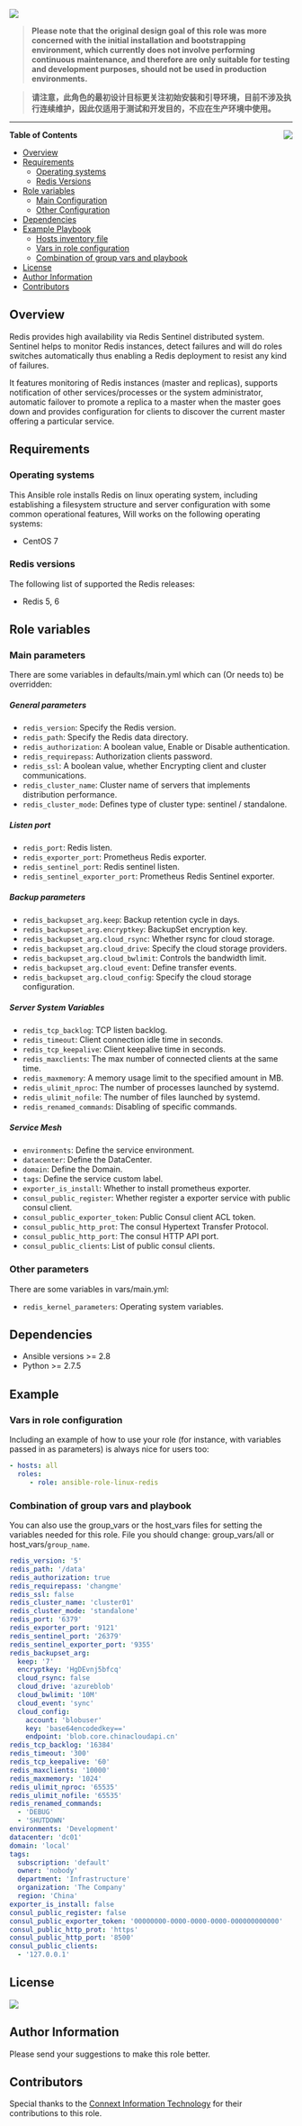 ![](https://img.shields.io/badge/Ansible-redis-green.svg?logo=angular&style=for-the-badge)

>__Please note that the original design goal of this role was more concerned with the initial installation and bootstrapping environment, which currently does not involve performing continuous maintenance, and therefore are only suitable for testing and development purposes,  should not be used in production environments.__

>__请注意，此角色的最初设计目标更关注初始安装和引导环境，目前不涉及执行连续维护，因此仅适用于测试和开发目的，不应在生产环境中使用。__
___

<p><img src="https://raw.githubusercontent.com/goldstrike77/goldstrike77.github.io/master/img/logo/logo_redis.png" align="right" /></p>

__Table of Contents__

- [Overview](#overview)
- [Requirements](#requirements)
  * [Operating systems](#operating-systems)
  * [Redis Versions](#redis-versions)
- [ Role variables](#Role-variables)
  * [Main Configuration](#Main-parameters)
  * [Other Configuration](#Other-parameters)
- [Dependencies](#dependencies)
- [Example Playbook](#example-playbook)
  * [Hosts inventory file](#Hosts-inventory-file)
  * [Vars in role configuration](#vars-in-role-configuration)
  * [Combination of group vars and playbook](#combination-of-group-vars-and-playbook)
- [License](#license)
- [Author Information](#author-information)
- [Contributors](#Contributors)

## Overview
Redis provides high availability via Redis Sentinel distributed system. Sentinel helps to monitor Redis instances, detect failures and will do roles switches automatically thus enabling a Redis deployment to resist any kind of failures.

It features monitoring of Redis instances (master and replicas), supports notification of other services/processes or the system administrator, automatic failover to promote a replica to a master when the master goes down and provides configuration for clients to discover the current master offering a particular service.

## Requirements
### Operating systems
This Ansible role installs Redis on linux operating system, including establishing a filesystem structure and server configuration with some common operational features, Will works on the following operating systems:

  * CentOS 7

### Redis versions

The following list of supported the Redis releases:

* Redis 5, 6

## Role variables
### Main parameters #
There are some variables in defaults/main.yml which can (Or needs to) be overridden:
##### General parameters
* `redis_version`: Specify the Redis version.
* `redis_path`: Specify the Redis data directory.
* `redis_authorization`: A boolean value, Enable or Disable authentication.
* `redis_requirepass`: Authorization clients password.
* `redis_ssl`: A boolean value, whether Encrypting client and cluster communications.
* `redis_cluster_name`: Cluster name of servers that implements distribution performance.
* `redis_cluster_mode`: Defines type of cluster type: sentinel / standalone.

##### Listen port
* `redis_port`: Redis listen.
* `redis_exporter_port`: Prometheus Redis exporter.
* `redis_sentinel_port`: Redis sentinel listen.
* `redis_sentinel_exporter_port`: Prometheus Redis Sentinel exporter.

##### Backup parameters
* `redis_backupset_arg.keep`: Backup retention cycle in days.
* `redis_backupset_arg.encryptkey`: BackupSet encryption key.
* `redis_backupset_arg.cloud_rsync`: Whether rsync for cloud storage.
* `redis_backupset_arg.cloud_drive`: Specify the cloud storage providers.
* `redis_backupset_arg.cloud_bwlimit`: Controls the bandwidth limit.
* `redis_backupset_arg.cloud_event`: Define transfer events.
* `redis_backupset_arg.cloud_config`: Specify the cloud storage configuration.

##### Server System Variables
* `redis_tcp_backlog`: TCP listen backlog.
* `redis_timeout`: Client connection idle time in seconds.
* `redis_tcp_keepalive`: Client keepalive time in seconds.
* `redis_maxclients`: The max number of connected clients at the same time.
* `redis_maxmemory`: A memory usage limit to the specified amount in MB.
* `redis_ulimit_nproc`: The number of processes launched by systemd.
* `redis_ulimit_nofile`: The number of files launched by systemd.
* `redis_renamed_commands`: Disabling of specific commands.

##### Service Mesh
* `environments`: Define the service environment.
* `datacenter`: Define the DataCenter.
* `domain`: Define the Domain.
* `tags`: Define the service custom label.
* `exporter_is_install`: Whether to install prometheus exporter.
* `consul_public_register`: Whether register a exporter service with public consul client.
* `consul_public_exporter_token`: Public Consul client ACL token.
* `consul_public_http_prot`: The consul Hypertext Transfer Protocol.
* `consul_public_http_port`: The consul HTTP API port.
* `consul_public_clients`: List of public consul clients.

### Other parameters
There are some variables in vars/main.yml:

* `redis_kernel_parameters`: Operating system variables.

## Dependencies
- Ansible versions >= 2.8
- Python >= 2.7.5

## Example
### Vars in role configuration
Including an example of how to use your role (for instance, with variables passed in as parameters) is always nice for users too:

```yaml
- hosts: all
  roles:
     - role: ansible-role-linux-redis
```

### Combination of group vars and playbook
You can also use the group_vars or the host_vars files for setting the variables needed for this role. File you should change: group_vars/all or host_vars/`group_name`.

```yaml
redis_version: '5'
redis_path: '/data'
redis_authorization: true
redis_requirepass: 'changme'
redis_ssl: false
redis_cluster_name: 'cluster01'
redis_cluster_mode: 'standalone'
redis_port: '6379'
redis_exporter_port: '9121'
redis_sentinel_port: '26379'
redis_sentinel_exporter_port: '9355'
redis_backupset_arg:
  keep: '7'
  encryptkey: 'HgDEvnj5bfcq'
  cloud_rsync: false
  cloud_drive: 'azureblob'
  cloud_bwlimit: '10M'
  cloud_event: 'sync'
  cloud_config:
    account: 'blobuser'
    key: 'base64encodedkey=='
    endpoint: 'blob.core.chinacloudapi.cn'
redis_tcp_backlog: '16384'
redis_timeout: '300'
redis_tcp_keepalive: '60'
redis_maxclients: '10000'
redis_maxmemory: '1024'
redis_ulimit_nproc: '65535'
redis_ulimit_nofile: '65535'
redis_renamed_commands:
  - 'DEBUG'
  - 'SHUTDOWN'
environments: 'Development'
datacenter: 'dc01'
domain: 'local'
tags:
  subscription: 'default'
  owner: 'nobody'
  department: 'Infrastructure'
  organization: 'The Company'
  region: 'China'
exporter_is_install: false
consul_public_register: false
consul_public_exporter_token: '00000000-0000-0000-0000-000000000000'
consul_public_http_prot: 'https'
consul_public_http_port: '8500'
consul_public_clients:
  - '127.0.0.1'
```

## License
![](https://img.shields.io/badge/MIT-purple.svg?style=for-the-badge)

## Author Information
Please send your suggestions to make this role better.

## Contributors
Special thanks to the [Connext Information Technology](http://www.connext.com.cn) for their contributions to this role.
